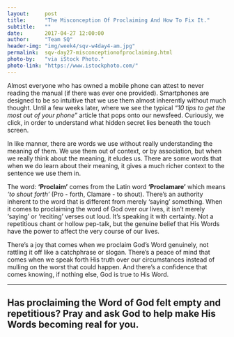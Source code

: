 ```yaml
---
layout:     post
title:      "The Misconception Of Proclaiming And How To Fix It."
subtitle:   ""
date:       2017-04-27 12:00:00
author:     "Team SQ"
header-img: "img/week4/sqv-w4day4-am.jpg"
permalink:  sqv-day27-misconceptionofproclaiming.html
photo-by:   "via iStock Photo."
photo-link: "https://www.istockphoto.com/"
---
```


<p>Almost everyone who has owned a mobile phone can attest to never reading the manual (if there was ever one provided). Smartphones are designed to be so intuitive that we use them almost inherently without much thought. Until a few weeks later, where we see the typical <i>“10 tips to get the most out of your phone”</i> article that pops onto our newsfeed. Curiously, we click, in order to understand what hidden secret lies beneath the touch screen.</p>

<p>In like manner, there are words we use without really understanding the meaning of them. We use them out of context, or by association, but when we really think about the meaning, it eludes us. There are some words that when we do learn about their meaning, it gives a much richer context to the sentence we use them in.</p>

<p>The word: <b>‘Proclaim’</b> comes from the Latin word <b>‘Proclamare’</b> which means <i>‘to shout forth’</i> (Pro - forth, Clamare - to shout). There’s an authority inherent to the word that is different from merely ‘saying’ something. When it comes to proclaiming the word of God over our lives, it isn’t merely ‘saying’ or ‘reciting’ verses out loud. It’s speaking it with certainty. Not a repetitious chant or hollow pep-talk, but the genuine belief that His Words have the power to affect the very course of our lives.</p>

<p>There’s a joy that comes when we proclaim God’s Word genuinely, not rattling it off like a catchphrase or slogan. There’s a peace of mind that comes when we speak forth His truth over our circumstances instead of mulling on the worst that could happen. And there’s a confidence that comes knowing, if nothing else, God is true to His Word.</p>

<hr>

<h2 class="section-heading">Has proclaiming the Word of God felt empty and repetitious? Pray and ask God to help make His Words becoming real for you.</h2>